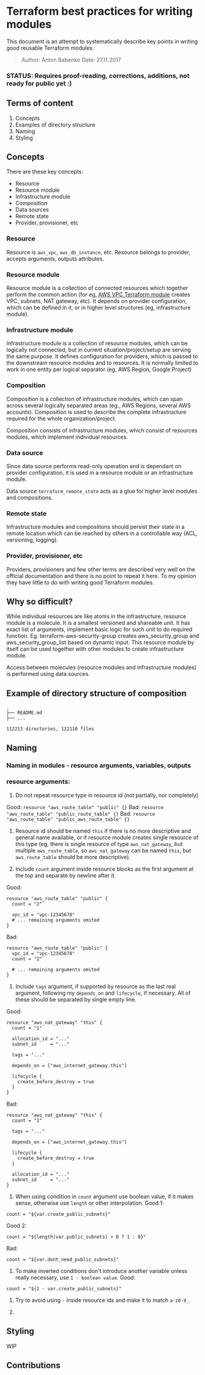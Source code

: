 # Terraform best practices for writing modules

This document is an attempt to systematically describe key points in writing good reusable Terraform modules. 

> Author: Anton Babenko
> Date: 27.11.2017


### STATUS: Requires proof-reading, corrections, additions, not ready for public yet :)


## Terms of content
1. Concepts
1. Examples of directory structure
1. Naming
1. Styling

## Concepts
There are these key concepts:
* Resource
* Resource module
* Infrastructure module
* Composition
* Data sources
* Remote state
* Provider, provisioner, etc

### Resource
Resource is `aws_vpc`, `aws_db_instance`, etc. Resource belongs to provider, accepts arguments, outputs attributes.

### Resource module
Resource module is a collection of connected resources which together perform the common action (for eg, [AWS VPC Terraform module](terraform-aws-vpc) creates VPC, subnets, NAT gateway, etc). It depends on provider configuration, which can be defined in it, or in higher level structures (eg, infrastructure module).

### Infrastructure module
Infrastructure module is a collection of resource modules, which can be logically not connected, but in current situation/project/setup are serving the same purpose. It defines configuration for providers, which is passed to the downstream resource modules and to resources. It is normally limited to work in one entity per logical separator (eg, AWS Region, Google Project)

### Composition
Composition is a collection of infrastructure modules, which can span across several logically separated areas (eg., AWS Regions, several AWS accounts). Composition is used to describe the complete infrastructure required for the whole organization/project. 

Composition consists of infrastructure modules, which consist of resources modules, which implement individual resources.

### Data source
Since data source performs read-only operation and is dependant on provider configuration, it is used in a resource module or an infrastructure module.

Data source `terraform_remote_state` acts as a glue for higher level modules and compositions. 

### Remote state
Infrastructure modules and compositions should persist their state in a remote location which can be reached by others in a controllable way (ACL, versioning, logging).

### Provider, provisioner, etc
Providers, provisioners and few other terms are described very well on the official documentation and there is no point to repeat it here. To my opinion they have little to do with writing good Terraform modules.

## Why so difficult?
While individual resources are like atoms in the infrastructure, resource module is a molecule. It is a smallest versioned and shareable unit. It has exact list of arguments, implement basic logic for such unit to do required function. Eg. terraform-aws-security-group creates aws_security_group and aws_security_group_list based on dynamic input. This resource module by itself can be used together with other modules to create infrastructure module.

Access between molecules (resource modules and infrastructure modules) is performed using data sources.

## Example of directory structure of composition

```
.
├── README.md
├── ...

112213 directories, 122110 files
```


## Naming

### Naming in modules - resource arguments, variables, outputs

### resource arguments:

1. Do not repeat resource type in resource id (not partially, nor completely)

Good: `resource "aws_route_table" "public" {}`
Bad: `resource "aws_route_table" "public_route_table" {}`
Bad: `resource "aws_route_table" "public_aws_route_table" {}`

1. Resource id should be named `this` if there is no more descriptive and general name available, or if resource module creates single resource of this type (eg, there is single resource of type `aws_nat_gateway`, but multiple `aws_route_table`, so `aws_nat_gateway` can be named `this`, but `aws_route_table` should be more descriptive).

1. Include `count` argument inside resource blocks as the first argument at the top and separate by newline after it.

Good:
```
resource "aws_route_table" "public" {
  count = "2"`
  
  vpc_id = "vpc-12345678"
  # ... remaining arguments omited
}
```
Bad:
```
resource "aws_route_table" "public" {
  vpc_id = "vpc-12345678"
  count = "2"`
  
  # ... remaining arguments omited
}
```

1. Include `tags` argument, if supported by resource as the last real argument, following my `depends_on` and `lifecycle`, if necessary. All of these should be separated by single empty line.

Good:
```
resource "aws_nat_gateway" "this" {
  count = "1"

  allocation_id = "..."
  subnet_id     = "..."

  tags = "..."

  depends_on = ["aws_internet_gateway.this"]
  
  lifecycle {
    create_before_destroy = true
  }
}
```

Bad:
```
resource "aws_nat_gateway" "this" {
  count = "1"

  tags = "..."

  depends_on = ["aws_internet_gateway.this"]
  
  lifecycle {
    create_before_destroy = true
  }
  
  allocation_id = "..."
  subnet_id     = "..."
}
```

1. When using condition in `count` argument use boolean value, if it makes sense, otherwise use `length` or other interpolation.
Good 1:
```
count = "${var.create_public_subnets}"
```

Good 2:
```
count = "${length(var.public_subnets) > 0 ? 1 : 0}"
```

Bad:
```
count = "${var.dont_need_public_subnets}"
```

1. To make inverted conditions don't introduce another variable unless really necessary, use `1 - boolean value`.
Good:
```
count = "${1 - var.create_public_subnets}"
```

1. Try to avoid using `-` inside resource ids and make it to match `a-z0-9_`.

1. 

## Styling

WIP

## Contributions